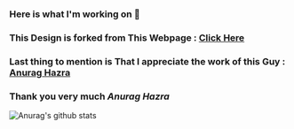 ### Here is what I'm working on 👋

### This Design is forked from This Webpage : <a href="https://github.com/anuraghazra/github-readme-stats">Click Here</a>

### Last thing to mention is That I appreciate the work of this Guy : <a href="https://github.com/anuraghazra">Anurag Hazra
</a>

### Thank you very much <i>Anurag Hazra
</i>

![Anurag's github stats](https://github-readme-stats.vercel.app/api?username=WheelFate&show_icons=true&theme=radical)
